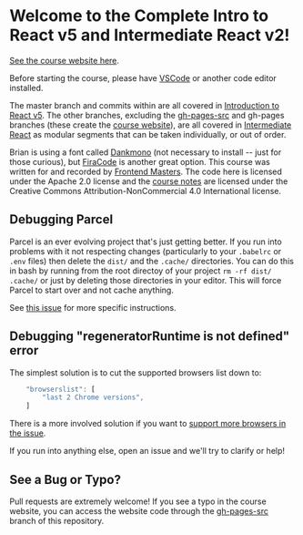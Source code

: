 # Welcome to the Complete Intro to React v5 and Intermediate React v2!

[See the course website here][v5].

Before starting the course, please have [VSCode][vscode] or another code editor installed.

The master branch and commits within are all covered in [Introduction to React v5][course]. The other branches, excluding the [gh-pages-src][gh-pages] and gh-pages branches (these create the [course website][v5]), are all covered in [Intermediate React][course-intermediate] as modular segments that can be taken individually, or out of order.

Brian is using a font called [Dankmono][dankmono] (not necessary to install -- just for those curious), but [FiraCode][firacode] is another great option. This course was written for and recorded by [Frontend Masters][fem]. The code here is licensed under the Apache 2.0 license and the [course notes][v5] are licensed under the Creative Commons Attribution-NonCommercial 4.0 International license.

## Debugging Parcel

Parcel is an ever evolving project that's just getting better. If you run into problems with it not respecting changes (particularly to your `.babelrc` or `.env` files) then delete the `dist/` and the `.cache/` directories. You can do this in bash by running from the root directoy of your project `rm -rf dist/ .cache/` or just by deleting those directories in your editor. This will force Parcel to start over and not cache anything.

See [this issue](https://github.com/btholt/complete-intro-to-react-v4/issues/3#issuecomment-425124265) for more specific instructions.

## Debugging "regeneratorRuntime is not defined" error

The simplest solution is to cut the supported browsers list down to:

```js
    "browserslist": [
        "last 2 Chrome versions",
    ]
```

There is a more involved solution if you want to [support more browsers in the issue](https://github.com/btholt/complete-intro-to-react-v5/issues/58#issuecomment-559882582).

If you run into anything else, open an issue and we'll try to clarify or help!

## See a Bug or Typo?

Pull requests are extremely welcome! If you see a typo in the course website, you can access the website code through the [gh-pages-src][gh-pages] branch of this repository.

[gh-pages]: https://github.com/btholt/complete-intro-to-react-v5/tree/gh-pages-src
[v5]: https://bit.ly/react-v5
[vscode]: https://code.visualstudio.com/
[dankmono]: https://dank.sh/
[firacode]: https://github.com/tonsky/FiraCode
[fem]: https://frontendmasters.com/
[course]: https://frontendmasters.com/courses/complete-react-v5/
[course-intermediate]: https://frontendmasters.com/courses/intermediate-react-v2/
